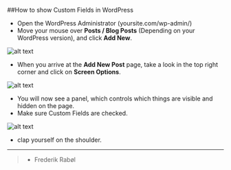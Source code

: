 ##How to show Custom Fields in WordPress

+ Open the WordPress Administrator (yoursite.com/wp-admin/)
+ Move your mouse over **Posts / Blog Posts** (Depending on your WordPress version),  and click  **Add New**.

![alt text](http://puu.sh/kZsT7/3202209061.png "Screen Options Button")

+ When you arrive at the **Add New Post** page, take a look in the top right corner and click on **Screen Options**.

![alt text](http://puu.sh/kZt26/e7de90c42f.png "Screen Options knappen")

+ You will now see a panel, which controls which things are visible and hidden on the page.
+ Make sure Custom Fields are checked.

![alt text](http://puu.sh/kZtaO/3db3ed8902.png "Screen Options Panel")

+ clap yourself on the shoulder.

---

> - Frederik Rabøl
